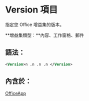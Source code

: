 
# <a name="version-element"></a>Version 項目
指定您 Office 增益集的版本。

 **增益集類型︰**內容、工作窗格、郵件


## <a name="syntax:"></a>語法：


```XML
<Version>n .n .n .n </Version>
```


## <a name="contained-in:"></a>內含於：

[OfficeApp](../../reference/manifest/officeapp.md)

